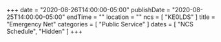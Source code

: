 +++
date = "2020-08-26T14:00:00-05:00"
publishDate = "2020-08-25T14:00:00-05:00"
endTime = ""
location = ""
ncs = [ "KE0LDS" ]
title = "Emergency Net"
categories = [ "Public Service" ]
dates = [ "NCS Schedule", "Hidden" ]
+++
